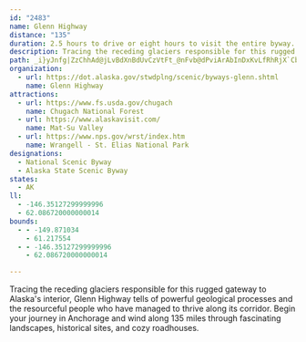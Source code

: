 ```yaml
---
id: "2483"
name: Glenn Highway
distance: "135"
duration: 2.5 hours to drive or eight hours to visit the entire byway.
description: Tracing the receding glaciers responsible for this rugged gateway to Alaska's interior, Glenn Highway tells of powerful geological processes and the resourceful people who have managed to thrive along its corridor.  Begin your journey in Anchorage and wind along 135 miles through fascinating landscapes, historical sites, and cozy roadhouses.
path: _i}yJnfg|ZzChhAd@jLvBdXnBdUvCzVtFt_@nFvb@dPviArAbInDxKvLfRhRjX`CbJrA|JbExg@vIncAbWhwBrBvN`ExRrn@vnCvKfg@rXjpB|Ed`@hEx[j@tGLnI_AnSwGziAsBv_@QpHCpHjAh]b@~JlBv^nCnb@|AvMtAxI|BhMtAfGzFfSvCvHtSzg@bFxQlf@vtBhE|RlNbdA~AnKj@bIf@bQYfbAMfJa@|LkGltAeAhWc@rTUlRb@dZn@vPzNnmCbD~i@x@dPn@dIl@lFpBnM|U|cA~DnQdCbMdPv}@nBrJbBnG`CrFtD`Frk@xi@~UpRv]b]fDfFhClHhBdIdK|k@bBzIbDfN~CbKzGxWxA~HnAjKr@xt@bAlT`]liBfFb]dCnU`Dd^dA~Md@bJ^vJR|IDtGBr}EEzKWvIk@dJiAtIsAvGkJf]oAvGeA|Hm@jI_BdaAYhIiA~So@nJcDn`@qAbW_@jMoDdqBYfLu@tUCnINzHh@nHzHrf@hAzMxDrYrBlSxAdYBbAiAdX}@tPmBhXeC~XqC`a@G~BCbp@z@xbAKdd@e@xt@qHjj@]dIHfWxApsA`ExgDPbKV~Fn@hIl@~Fz@tGhAlFdIxY`Rvn@vAhDbEtHbCrDxs@n`A|Z~a@nAxBrAvChA`DhRrm@dFrOp_@`_ArD~J`]tgAx@xBnCnGfB|Cz\zh@xB`D|FlLhEtO`Hd`@~PpbArJzk@|s@ziEf@zDz@lJ~J~xB~@jNb@rFj@xF|AbMjS`vAbAhFbBlHfBlGvj@`bBnBtGvAtGz@zFbRppA|A`JfBhItMzd@xR`s@`EbQxVjkApAfFhBtF~BzFlCxE~@rAjDnDjCfB|@f@lC~@tAV`YnCxGdApFPfFx@rDzAfDxBbExD~ThUnOjPvHjGrC|AlDj@nJ`DbErClEpFfMvPpC~DfKhSlWdh@`HrQt[x}@zBlHbBvH|AxJhEl[|AjK~AxHrBbI~CdJbCnF~HfNtMjVdFrHrPzQjHrI`RdSzFtG|d@xz@dNfVbJbQfCnG~AzGr@bFx@nIXhGDpCCdKIpDyFfvAEzOlAjPTlBxAdIrBzGhHdP`DxIxBhI~@fFnAxJvFxt@~I|_AdPvbBtc@vrElUhbCXbFNrF?nV@lLvBrs@H~MTxm@CtMM|GcAhZMzEBrEHlCTjElFfc@h@dIRlLYtOw@`U[bS@~Jh@l_@GdIa@pKk@tG}B`Pk@lD]zC_@bGI|AA~FDnGrAlo@xA|VXfHJ`HEfOs@hQmF~j@e@rGCjERfHn@tQMvF_@vE_GlXgChMU`BQlB?zEVjDl@fCdAxBh@h@rAf@dAGv@a@bDyDhAeAbFgDhB{AdFkGzAwBnAeC`AsDzCoOr@{BhE}HhDyD`Bm@nAPlBdAbBjDx@hDZnG_A|mAEzP?nKn@jS?vFcDxaA}@jNmAjJsLli@qBfKaInp@WnEGpBAtDCvN?`m@B|^H~SD|bBM~bAoB|_ASjR\p\UrHgCta@uAbOoJd{@mEf][dEgAzWk@xH}ApJiDbScArJO`FDni@RfKtC~i@r@~HfBtM|D|RbExPfFtXnTlfAjG`\~ArKbCxRhApLbAlNx@~Pf@jNf@n[N|^?dT}Br_@Bxi@t@pRbAxFDpAIdA[jCmEbTc@dCUbBOrDHxDZjChA`Fx@lBr@hAlGfHZt@\zAXpBNvCExBIx@S`AIhAA|@JnBXrBxAlFNvAEpBIhBk@dHc@fJyAnQ_@`L_@lFw@jPk@bHiBjO]`C{@nD}AvD_EtKgAdDmDtM[vBm@nG_BjMqBhM_AtEyCxPi@vD_@~DUvHDfGx@zXX~F\nGpBxPvB|JfHjWzAfGx@xBv@vCt@hElCb_@nIdsAT`FFfFBbGI|CUhGmCdh@_AlOY|CaLx~@}B|OoArG}@hD{AdEiKdViE~KwJlX{CvJmDle@GpCDbD^~IB`BGzJU~Be@jHcD~e@i@zGo@tKgHpiAgZtkEgCla@cCpd@IfCKjBi@jEKfDDbOMtGHdERhBThAdBzDVbAl@bEf@fCx@lB\nAd@zCHzA@rAKlEi@rJOtAsAjIm@dGKxFHdCJtAKjKSlD{@pJm@rHK|ECdDHdCNxD|Dxk@RtAx@lDz@pC`@|BPbDDdNHfANdFHhGHnBhAfR`@|JBtIH`Fd@dKXjDL|CJrLNnEh@xDx@bEd@bFb@nKHzC?jCTtIn@tMxAbPh@hKpApNf@fDhAtDb@hC~AjNr@|LJlGRfCj@jCl@dAvEnKnArDp@nFf@hIxApHNvA?zEHfBNvAT~@XpCBvDPfCNfARdA\x@hBfHj@jAr@l@d@Rb@Br@Th@b@h@xBnB|JZtB`@`DbB~]pAn]RvCd@xOHvVXt\EnHOzISfhAObHJ`bALdPfAx\ZzMhA`YzBf]pBle@E`FYvGStYCbKNpIfAdTZtIQd`@?xHh@h\j@dQ|App@r@pNnFpi@|D`j@^pFLbHbBvSd@vINfJBbe@CvPKfKy@tNmEln@GpGR|HXrFH|EGxBmAvV?pDJlDZlEd@rCx@xChAdFlAnEb@xB^`A~CzM^hBZ`CPvCHpBBhBl@hG\nDD~@LfBB|CQnBS`Bc@zBKxAIpG@vALrBHh@JfAVhBj@vF`AtHj@jDj@nBf@nAn@v@z@t@tAd@|@RjAd@jAd@jAVnAj@|@h@t@lAr@hCPjALjA~AlLbFz`@rAlJl@|ClFnOpAzG`AtGxAbIzL`b@bAbGd@zEH|CNpLHrXd@rhA^jG^nChAvDfHfRpCvIbFvPdD|NzJz`@lOvn@`@nGfAnWn@bGXt@~@fBbC~ClAnBj@fBr@lD^vENtEIdIcAlWI|RzA|V~BpNU|`@Ndl@w@`PL|^HjDh@|E~ClDxArD^nBbCtPxDdM|ElInGha@xB`ZEpHNrFShHyBn`@BxFj@pGrCdTpFlq@xDn^xO`k@pJha@|Ibr@vV`dBhc@lbC`ZjmBOrm@^pX|D|IfJxGnA|Cr@|G@VlA`OzGbh@rAdi@pLzg@jBxXq@xUiChFgC|DmGhEaL`AsS`@qGIcBvBg@dCK~BN`DfAvOdLdqBxC`e@bD~k@tObjClChf@rAtKrBpT~BrNdEvLfc@ru@xMjX~DfJ~HzGbJjIpF~KnC`LfBhNhB~_AdA|x@h@zh@\pg@SxNyBl{@OpN_@zKm@j^ChKK`DIzGb@lH?hBI~E[|E}@lR?tKXdHbBbNTvDNbIb@vI~C`PlAhINvE^zSRnObBrStFhW|ArFrBzEbDfFjH|GlE`FxMfMnBjE~Cn@fFtAhA~@hAtAnBhGbDpQf@zC~AzObBxM^bBlAxB~EzGfBpC^r@^nA`EbOhFdUfH~]vClJhD~FjDjE`DzDzEzDjEnCzBf@bBl@bCfCbCtDtDpFhBpG|AnFJ\dAfEVvBTxF?jDSzGV~IFpB^vID|DDpE@pBClDOdDL~Dp@zG@v@HjFI|HQdGKrEQ~GGvDZvFZtDD~E?nDStBwAzKaBdMq@hFm@dEs@lDuCbKgA|C}ArEuBhGiCpH_A|Ie@pEwAhMShCA~BL|CFdAv@fOz@xMTjCTvAf@`An@t@`Ab@p@?p@Uj@s@`@}@n@iBl@aDjAcJLy@PgAT_B\w@v@oAjAg@rAQpANfAt@vAxEh@vEdBtO`A~Jr@pR|@tUd@rJv@xHn@pEx@`EjA`E|DjMpFhQxEtOvFzQtCxIjBxEvDbJrFxMpFzMrFvMbEvJzDjHP\pFlJXb@bMnSnApCbBdGl@xCXdBdCfPrD~Uz@vEx@bDn@tBvA`DfAzBp@fAbCpCZXrF~EtFbFnF|ErF~EnFzElDvCzL|B|p@IhOWvDr@~BhBfC|DxBzAvDVnBWvCCdDk@bAw@b@]dAeAfBwA|@a@VClA]xGSnFSlCB`FDnF@bCFdCErAJpN]rAKzHK`HJjDDjADdFNvEKtER~D|BhFxCz@l@lFpDvEbD|EvBlGl@xCA\EF?tFGjBChFEvFGhCA|JNdDv@jDdDl@n@~A~B|F`JpFpIdEnGbCtDbAbB~EnHnFjIxFrIpDtFvEjHnCvDrC~DjFdIhFbI|BhDnFbIjEtGnBrC~DbGjBnCbCjDvDjFlDnFlExG|@fB`IfLrDfF\h@~@vAnBxCtEhHbFxHdEfG|@rA`@h@`ExGjB~DhCbHnExLjClGfD`J~EtMvDfK`B`HbBhGbAlHh@rJx@lLRfMQrLWjKS~Mc@`Nk@|IStGEnG[zLJhMHfG@dFDtPDdK\|O`@rQd@|SB|DO~J[`IMvFIjBWvFc@`Fc@dE[vBqBbM}BpNiAtGs@~EKlCA|CDnEFfCTzE`@fEb@~Cz@zD|@nCrAbDR^n@t@^^jA`Az@j@p@d@`E`@nFj@rFl@~@HrFh@rFb@nFb@pB@`A?@?xDXrF`@zA@lADvFRrFRvFTvFRxFTxFTxFTtFTxFTtFTvFTvFRvFTzFTvFTpFTrFTxFTtFTBAtFTdFRjFRlFT`CL`BHvADh@CvAE|Ci@|DoBhA{@lA{@pAyAfDkEpBwChEoGtE}GnEuGj@y@j@u@JSpBkCdD{CzC{AtBo@hD[tBHfCJj@JxE`@jDTrB\bEt@`Lv@zEj@hCv@bBv@nCbBfD|CnBfCpC`DdCrClAvAnD|DbZp]zMhOxC`EvBvDhB|DzA~DlBtFxAfGRh@xA`H~@dGbA`JnBrUvEbg@zM~{Ah@fHh@rJZjJ`EznAj@|JlC|_@`Gzt@x@rLh@nKfD~dAXvE~@lJnArHpBhKtH~]lErOb@lApBxH|AhF~A`FbApD`A|ClC|H~AbEXjA|h@xnAfJxSlDnIhExJtFpKnB~CxT~ZnCtEpGpNl@rBXn@`IvTjNfa@d@fBbC`HpGtSbEhOvD`NlAzCtA|CxBlDhCfD|BnBhE`DlaAhw@dCzBvCxDhB`DlB|D~AdETt@~BlJrApH|AnM|G~g@nAnKr@dEpGvXdQ`t@pIj^nCvKLx@bCrHlX|u@zLr]nBtG`DzMhBrJpZ|`BrEfRrDpL|D|J|AhDhC|EdMtTlWzc@vGdLdBxBjDlDnDtBvDnAvCl@lEpA~Cf@vD`BrBtArExEbAxA`Pb[vFvIxh@`q@tF|FfGhE|XlNbCvAhCrBrBrB|BlDnAxBrC`HvGvPzl@|~A~Lf[t@`B|ChFtBhCfBbBnCtBbB~@|EnAbDTrBEfEs@bDwApCkBxl@_f@hEcD`DsBbD_ArBa@rBKbDJxEvAjDrB~AzAlC|DxA|C|D|KfGpRxAvC`B~CpBpCtBbC`DdCrBfA|CbApd@hI`f@lJrCjArDdCbD~CfDjElDhGzDbJzD`NxCpPbHdf@rStuAfG`_@pAtFrDlKxDxHrAfBlC|Ct@r@rHlDdDx@jDDlPu@hDXrDrAfFnDpDhExj@j{@tG~L~BxFbAtCbOpf@fD|LdZzcAdA`EbNnd@nRvf@fGfOrKfWhDnJDX~ClKff@xmBjBvJ|A|InAvK`C~Pf@|D`CvRfBjNbCpRdBpMXlCPzAfBjNfC|RbCxRz@|GH|@J`AJxAN`CFvAFlCBbB?pDBbU@xX@fNBhU@hXC~HGjIS~VCtHG~LAbH?r@@pD@nFD|HNbUF|JNjQ@nAHxCDhANtCPpC\xDn@~FbB~MhAfJf@zDdBvMvBxPp@rEj@vDHb@d@xCzCtRnCdQfC`PpBhMXbBRdAp@pEFb@Hl@HfAFhAFlA@hA@jA?rGAdC?`A?~EFpI@zS@pUAp@C`o@@``@AdIGtFAxA?hD?vL?vP@bBHfBBt@@n@?|F?zE@fX?~K?vK
organization:
  - url: https://dot.alaska.gov/stwdplng/scenic/byways-glenn.shtml
    name: Glenn Highway
attractions:
  - url: https://www.fs.usda.gov/chugach
    name: Chugach National Forest
  - url: https://www.alaskavisit.com/
    name: Mat-Su Valley
  - url: https://www.nps.gov/wrst/index.htm
    name: Wrangell - St. Elias National Park
designations:
  - National Scenic Byway
  - Alaska State Scenic Byway
states:
  - AK
ll:
  - -146.35127299999996
  - 62.086720000000014
bounds:
  - - -149.871034
    - 61.217554
  - - -146.35127299999996
    - 62.086720000000014

---
```


Tracing the receding glaciers responsible for this rugged gateway to Alaska's interior, Glenn Highway tells of powerful geological processes and the resourceful people who have managed to thrive along its corridor. Begin your journey in Anchorage and wind along 135 miles through fascinating landscapes, historical sites, and cozy roadhouses.
